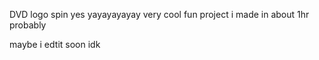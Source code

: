 DVD logo spin yes yayayayayay very cool fun project i made in about 1hr probably

maybe i edtit soon idk